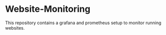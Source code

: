 # Website-Monitoring
This repository contains a grafana and prometheus setup to monitor running websites.
